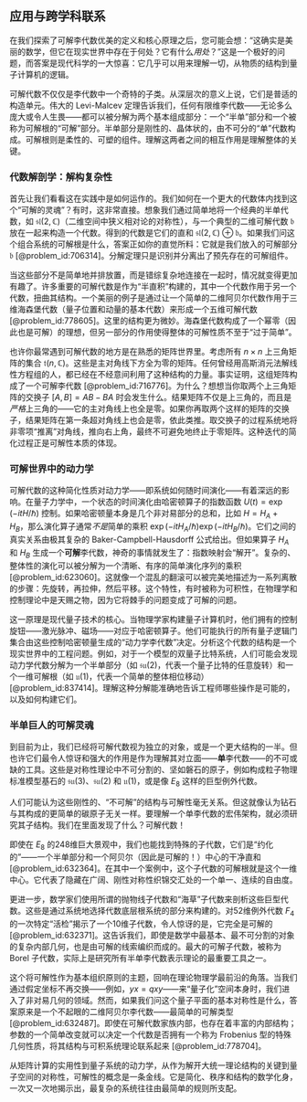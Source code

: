 ## 应用与跨学科联系

在我们探索了可解李代数优美的定义和核心原理之后，您可能会想：“这确实是美丽的数学，但它在现实世界中存在于何处？它有什么*用处*？”这是一个极好的问题，而答案是现代科学的一大惊喜：它几乎可以用来理解一切，从物质的结构到量子计算机的逻辑。

可解代数不仅仅是李代数中一个奇特的子类。从深层次的意义上说，它们是普适的构造单元。伟大的 Levi-Malcev 定理告诉我们，任何有限维李代数——无论多么庞大或令人生畏——都可以被分解为两个基本组成部分：一个“半单”部分和一个被称为可解根的“可解”部分。半单部分是刚性的、晶体状的，由不可分的“单”代数构成。可解根则是柔性的、可塑的组件。理解这两者之间的相互作用是理解整体的关键。

### 代数解剖学：解构复杂性

首先让我们看看这在实践中是如何运作的。我们如何在一个更大的代数体内找到这个“可解的灵魂”？有时，这非常直接。想象我们通过简单地将一个经典的半单代数，如 $\mathfrak{sl}(2, \mathbb{C})$（二维空间中狭义相对论的对称性），与一个典型的二维可解代数 $\mathfrak{b}$ 放在一起来构造一个代数。得到的代数是它们的直和 $\mathfrak{sl}(2, \mathbb{C}) \oplus \mathfrak{b}$。如果我们问这个组合系统的可解根是什么，答案正如你的直觉所料：它就是我们放入的可解部分 $\mathfrak{b}$ [@problem_id:706314]。分解定理只是识别并分离出了预先存在的可解组件。

当这些部分不是简单地并排放置，而是错综复杂地连接在一起时，情况就变得更加有趣了。许多重要的可解代数是作为“半直积”构建的，其中一个代数作用于另一个代数，扭曲其结构。一个美丽的例子是通过让一个简单的二维阿贝尔代数作用于三维海森堡代数（量子位置和动量的基本代数）来形成一个五维可解代数 [@problem_id:778605]。这里的结构更为微妙。海森堡代数构成了一个幂零（因此也是可解）的理想，但另一部分的作用使得整体的可解性质不至于“过于简单”。

也许你最常遇到可解代数的地方是在熟悉的矩阵世界里。考虑所有 $n \times n$ 上三角矩阵的集合 $\mathfrak{t}(n, \mathbb{C})$。这些是主对角线下方全为零的矩阵。任何曾经用高斯消元法解线性方程组的人，都已经在不经意间利用了这种结构的力量。事实证明，这组矩阵构成了一个可解李代数 [@problem_id:716776]。为什么？想想当你取两个上三角矩阵的交换子 $[A, B] = AB - BA$ 时会发生什么。结果矩阵不仅是上三角的，而且是*严格*上三角的——它的主对角线上也全是零。如果你再取两个这样的矩阵的交换子，结果矩阵在第一条超对角线上也会是零，依此类推。取交换子的过程系统地将非零项“推离”对角线，推向右上角，最终不可避免地终止于零矩阵。这种迭代的简化过程正是可解性本质的体现。

### 可解世界中的动力学

可解代数的这种简化性质对动力学——即系统如何随时间演化——有着深远的影响。在量子力学中，一个状态的时间演化由哈密顿算子的指数函数 $U(t) = \exp(-itH/\hbar)$ 控制。如果哈密顿量本身是几个非对易部分的总和，比如 $H = H_A + H_B$，那么演化算子通常*不是*简单的乘积 $\exp(-itH_A/\hbar)\exp(-itH_B/\hbar)$。它们之间的真实关系由极其复杂的 Baker-Campbell-Hausdorff 公式给出。但如果算子 $H_A$ 和 $H_B$ 生成一个**可解**李代数，神奇的事情就发生了：指数映射会“解开”。复杂的、整体性的演化可以被分解为一个清晰、有序的简单演化序列的乘积 [@problem_id:623060]。这就像一个混乱的翻滚可以被完美地描述为一系列离散的步骤：先旋转，再拉伸，然后平移。这个特性，有时被称为可积性，在物理学和控制理论中是天赐之物，因为它将棘手的问题变成了可解的问题。

这一原理是现代量子技术的核心。当物理学家构建量子计算机时，他们拥有的控制旋钮——激光脉冲、磁场——对应于哈密顿算子。他们可能执行的所有量子逻辑门集合由这些控制哈密顿量生成的“动力学李代数”决定。分析这个代数的结构是一个现实世界中的工程问题。例如，对于一个模型的双量子比特系统，人们可能会发现动力学代数分解为一个半单部分（如 $\mathfrak{su}(2)$，代表一个量子比特的任意旋转）和一个一维可解根（如 $\mathfrak{u}(1)$，代表一个简单的整体相位移动）[@problem_id:837414]。理解这种分解能准确地告诉工程师哪些操作是可能的，以及如何构建它们。

### 半单巨人的可解灵魂

到目前为止，我们已经将可解代数视为独立的对象，或是一个更大结构的一半。但也许它们最令人惊讶和强大的作用是作为理解其对立面——**单**李代数——的不可或缺的工具。这些是对称性理论中不可分割的、坚如磐石的原子，例如构成粒子物理标准模型基石的 $\mathfrak{su}(3)$、$\mathfrak{su}(2)$ 和 $\mathfrak{u}(1)$，或是像 $E_8$ 这样的巨型例外代数。

人们可能认为这些刚性的、“不可解”的结构与可解性毫无关系。但这就像认为钻石与其构成的更简单的碳原子无关一样。要理解一个单李代数的宏伟架构，就必须研究其子结构。我们在里面发现了什么？可解代数！

即使在 $E_8$ 的248维巨大景观中，我们也能找到特殊的子代数，它们是“约化的”——一个半单部分和一个阿贝尔（因此是可解的！）中心的干净直和 [@problem_id:632364]。在其中一个案例中，这个子代数的可解根就是这个一维中心。它代表了隐藏在广阔、刚性对称性织锦交汇处的一个单一、连续的自由度。

更进一步，数学家们使用所谓的抛物线子代数和“海草”子代数来剖析这些巨型代数。这些是通过系统地选择代数底层根系统的部分来构建的。对52维例外代数 $F_4$ 的一次特定“活检”揭示了一个10维子代数，令人惊讶的是，它完全是可解的 [@problem_id:632371]。这告诉我们，即使是数学中最基本、最不可分割的对象的复杂内部几何，也是由可解的线索编织而成的。最大的可解子代数，被称为 Borel 子代数，实际上是研究所有半单李代数表示理论的最重要工具之一。

这个将可解性作为基本组织原则的主题，回响在理论物理学最前沿的角落。当我们通过假定坐标不再交换——例如，$yx = qxy$——来“量子化”空间本身时，我们进入了非对易几何的领域。然而，如果我们问这个量子平面的基本对称性是什么，答案原来是一个不起眼的二维阿贝尔李代数——最简单的可解类型 [@problem_id:632487]。即使在可解代数家族内部，也存在着丰富的内部结构；参数的一个简单改变就可以决定一个代数是否拥有一个称为 Frobenius 型的特殊几何性质，将其结构与可积系统理论联系起来 [@problem_id:778704]。

从矩阵计算的实用性到量子系统的动力学，从作为解开大统一理论结构的关键到量子空间的对称性，可解性的概念是一条金线。它是简化、秩序和结构的数学化身，一次又一次地揭示出，最复杂的系统往往由最简单的规则所支配。